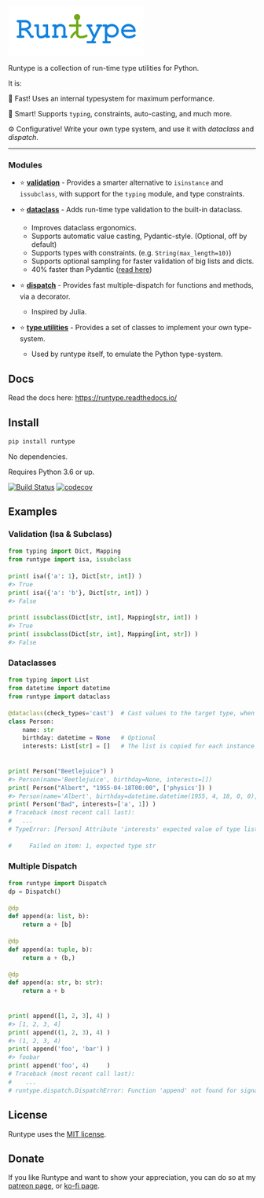 ![alt text](logo.png "Logo")


Runtype is a collection of run-time type utilities for Python.

It is:

:runner: Fast! Uses an internal typesystem for maximum performance.

:brain: Smart! Supports `typing`, constraints, auto-casting, and much more.

:gear: Configurative! Write your own type system, and use it with *dataclass* and *dispatch*.

------

### Modules

- :star: [**validation**](https://runtype.readthedocs.io/en/latest/validation.html) - Provides a smarter alternative to `isinstance` and `issubclass`, with support for the `typing` module, and type constraints.

- :star: [**dataclass**](https://runtype.readthedocs.io/en/latest/dataclass.html) - Adds run-time type validation to the built-in dataclass.

    - Improves dataclass ergonomics.
    - Supports automatic value casting, Pydantic-style. (Optional, off by default)
    - Supports types with constraints. (e.g. `String(max_length=10)`)
    - Supports optional sampling for faster validation of big lists and dicts.
    - 40% faster than Pydantic ([read here](https://runtype.readthedocs.io/en/latest/dataclass.html#compared-to-pydantic))

- :star: [**dispatch**](https://runtype.readthedocs.io/en/latest/dispatch.html) - Provides fast multiple-dispatch for functions and methods, via a decorator.

    - Inspired by Julia.

- :star: [**type utilities**](https://runtype.readthedocs.io/en/latest/types.html) - Provides a set of classes to implement your own type-system.

    - Used by runtype itself, to emulate the Python type-system.


## Docs

Read the docs here: https://runtype.readthedocs.io/

## Install

```bash
pip install runtype
```

No dependencies.

Requires Python 3.6 or up.

[![Build Status](https://travis-ci.org/erezsh/runtype.svg?branch=master)](https://travis-ci.org/erezsh/runtype)
[![codecov](https://codecov.io/gh/erezsh/runtype/branch/master/graph/badge.svg)](https://codecov.io/gh/erezsh/runtype)

## Examples

### Validation (Isa & Subclass)

```python
from typing import Dict, Mapping
from runtype import isa, issubclass

print( isa({'a': 1}, Dict[str, int]) )
#> True
print( isa({'a': 'b'}, Dict[str, int]) )
#> False

print( issubclass(Dict[str, int], Mapping[str, int]) )
#> True
print( issubclass(Dict[str, int], Mapping[int, str]) )
#> False
```

### Dataclasses

```python
from typing import List
from datetime import datetime
from runtype import dataclass

@dataclass(check_types='cast')  # Cast values to the target type, when applicable
class Person:
    name: str
    birthday: datetime = None   # Optional
    interests: List[str] = []   # The list is copied for each instance


print( Person("Beetlejuice") )
#> Person(name='Beetlejuice', birthday=None, interests=[])
print( Person("Albert", "1955-04-18T00:00", ['physics']) )
#> Person(name='Albert', birthday=datetime.datetime(1955, 4, 18, 0, 0), interests=['physics'])
print( Person("Bad", interests=['a', 1]) )
# Traceback (most recent call last):
#   ...
# TypeError: [Person] Attribute 'interests' expected value of type list[str]. Instead got ['a', 1]

#     Failed on item: 1, expected type str

```

### Multiple Dispatch

```python
from runtype import Dispatch
dp = Dispatch()

@dp
def append(a: list, b):
    return a + [b]

@dp
def append(a: tuple, b):
    return a + (b,)

@dp
def append(a: str, b: str):
    return a + b


print( append([1, 2, 3], 4) )
#> [1, 2, 3, 4]
print( append((1, 2, 3), 4) )
#> (1, 2, 3, 4)
print( append('foo', 'bar') )
#> foobar
print( append('foo', 4)     )
# Traceback (most recent call last):
#    ...
# runtype.dispatch.DispatchError: Function 'append' not found for signature (<class 'str'>, <class 'int'>)
```


## License

Runtype uses the [MIT license](LICENSE).

## Donate

If you like Runtype and want to show your appreciation, you can do so at my [patreon page](https://www.patreon.com/erezsh), or [ko-fi page](https://ko-fi.com/erezsh).
